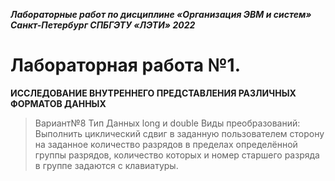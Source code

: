 ***Лабораторные работ  по дисциплине
 «Организация ЭВМ и систем»
Санкт-Петербург
СПБГЭТУ «ЛЭТИ»
2022***
# Лабораторная работа №1. 
**ИССЛЕДОВАНИЕ ВНУТРЕННЕГО ПРЕДСТАВЛЕНИЯ РАЗЛИЧНЫХ ФОРМАТОВ ДАННЫХ**
>Вариант№8
Тип Данных long и double
Виды преобразований:
Выполнить циклический сдвиг в заданную пользователем сторону на заданное количество разрядов в пределах определённой группы разрядов, количество которых и номер старшего разряда в группе задаются с клавиатуры.
